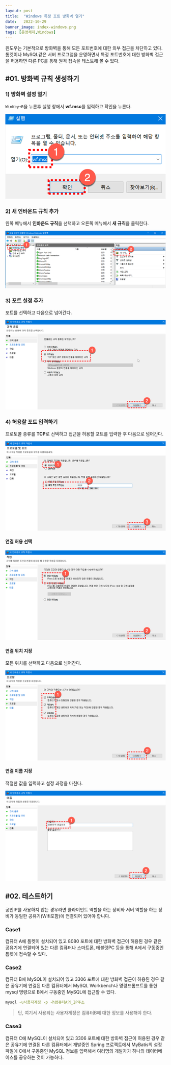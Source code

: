 ```yaml
---
layout: post
title:  "Windows 특정 포트 방화벽 열기"
date:   2022-10-29
banner_image: index-windows.png
tags: [운영체제,Windows]
---
```


윈도우는 기본적으로 방화벽을 통해 모든 포트번호에 대한 외부 접근을 차단하고 있다. 톰켓이나 MySQL같은 서버 프로그램을 운영하면서 특정 포트번호에 대한 방화벽 접근을 허용하면 다른 PC를 통해 원격 접속을 테스트해 볼 수 있다.

<!--more-->

## #01. 방화벽 규칙 생성하기

### 1) 방화벽 설정 열기

`WinKey+R`을 누른후 실행 창에서 **wf.msc**를 입력하고 확인을 누른다.

![방화벽 설정 열기](/images/posts/2022/1029/wf1.png)

### 2) 새 인바운드 규칙 추가

왼쪽 메뉴에서 **인바운드 규칙**을 선택하고 오른쪽 메뉴에서 **새 규칙**을 클릭한다.

![새 인바운드 규칙 추가](/images/posts/2022/1029/wf2.png)

### 3) 포트 설정 추가

포트를 선택하고 다음으로 넘어간다.

![포트 설정 추가](/images/posts/2022/1029/wf3.png)

### 4) 허용할 포트 입력하기

프로토콜 종류를 **TCP**로 선택하고 접근을 허용할 포트를 입력한 후 다음으로 넘어간다.

![허용할 포트 입력하기](/images/posts/2022/1029/wf4.png)

#### 연결 허용 선택

![연결 허용 선택](/images/posts/2022/1029/wf5.png)

#### 연결 위치 지정

모든 위치를 선택하고 다음으로 넘어간다.

![연결 위치 지정](/images/posts/2022/1029/wf6.png)

#### 연결 이름 지정

적절한 값을 입력하고 설정 과정을 마친다.

![연결 이름 지정](/images/posts/2022/1029/wf7.png)

## #02. 테스트하기

공인IP를 사용하지 않는 경우라면 클라이언트 역할을 하는 장비와 서버 역할을 하는 장비가 동일한 공유기(Wifi포함)에 연결되어 있어야 합니다.

### Case1

컴퓨터 A에 톰켓이 설치되어 있고 8080 포트에 대한 방화벽 접근이 허용된 경우 같은 공유기에 연결되어 있는 다른 컴퓨터나 스마트폰, 테블릿PC 등을 통해 A에서 구동중인 톰켓에 접속할 수 있다.

### Case2

컴퓨터 B에 MySQL이 설치되어 있고 3306 포트에 대한 방화벽 접근이 허용된 경우 같은 공유기에 연결된 다른 컴퓨터에서 MySQL Workbench나 명령프롬프트를 통한 mysql 명령으로 B에서 구동중인 MySQL에 접근할 수 있다.

```bash
mysql -u사용자계정 -p -h컴퓨터A의_IP주소
```

> 단, 여기서 사용되는 사용자계정은 컴퓨터B에 대한 정보를 사용해야 한다.

### Case3

컴퓨터 C에 MySQL이 설치되어 있고 3306 포트에 대한 방화벽 접근이 허용된 경우 같은 공유기에 연결된 다른 컴퓨터에서 개발중인 Spring 프로젝트에서 MyBatis의 설정 파일에 C에서 구동중인 MySQL 정보를 입력해서 여러명의 개발자가 하나의 데이터베이스를 공유하는 것이 가능하다.
